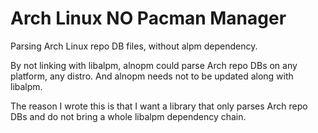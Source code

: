 # Arch Linux NO Pacman Manager

Parsing Arch Linux repo DB files, without alpm dependency.

By not linking with libalpm, alnopm could parse Arch repo DBs on any platform, any distro. And alnopm needs not to be updated along with libalpm.

The reason I wrote this is that I want a library that only parses Arch repo DBs and do not bring a whole libalpm dependency chain.